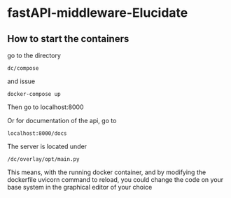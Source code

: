 # fastAPI-middleware-Elucidate

## How to start the containers

go to the directory 

    dc/compose 
    
and issue 

    docker-compose up


Then go to localhost:8000

Or for documentation of the api, go to 

    localhost:8000/docs


The server is located under

    /dc/overlay/opt/main.py
    
This means, with the running docker container, and 
by modifying the dockerfile uvicorn command to reload,
you could change the code on your base system in the graphical
editor of your choice
